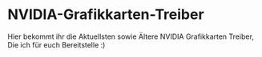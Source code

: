 # NVIDIA-Grafikkarten-Treiber
Hier bekommt ihr die Aktuellsten sowie Ältere NVIDIA Grafikkarten Treiber, Die ich für euch Bereitstelle :)
